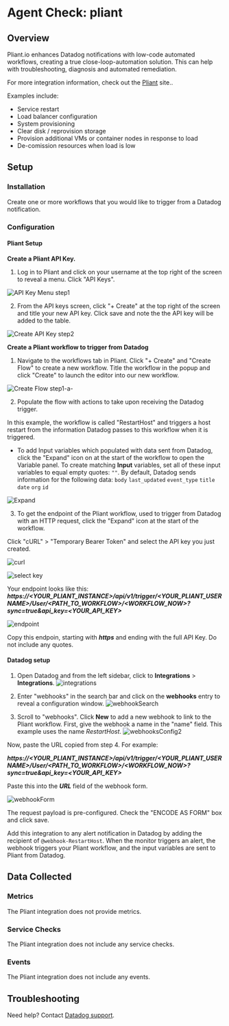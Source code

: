 # Agent Check: pliant

## Overview

Pliant.io enhances Datadog notifications with low-code automated workflows, creating a true close-loop-automation solution. This can help with troubleshooting, diagnosis and automated remediation.  

For more integration information, check out the [Pliant][1] site..

Examples include:



- Service restart
- Load balancer configuration
- System provisioning
- Clear disk / reprovision storage
- Provision additional VMs or container nodes in response to load
- De-comission resources when load is low


## Setup

### Installation

Create one or more workflows that you would like to trigger from a Datadog notification.

### Configuration

#### Pliant Setup
**Create a Pliant API Key.**
1. Log in to Pliant and click on your username at the top right of the screen to reveal a menu. Click "API Keys".

![API Key Menu step1][8]

2. From the API keys screen, click "+ Create" at the top right of the screen and title your new API key. Click save and note the the API key will be added to the table.

![Create API Key step2][9]

**Create a Pliant workflow to trigger from Datadog**

1. Navigate to the workflows tab in Pliant. Click "+ Create"  and "Create Flow" to create a new workflow. Title the workflow in the popup and click "Create" to launch the editor into our new workflow.

![Create Flow step1-a-][10]

2. Populate the flow with actions to take upon receiving the Datadog trigger. 


In this example, the workflow is called "RestartHost" and triggers a host restart from the information Datadog passes to this workflow when it is triggered.

  - To add Input variables which populated with data sent from Datadog, click the "Expand" icon on at the start of the workflow to open the Variable panel.  To create matching **Input** variables, set all of these input variables to equal empty quotes: `""`. By default, Datadog sends information for the following data:
`body`
`last_updated`
`event_type`
`title`
`date`
`org`
`id`


![Expand][11]

3. To get the endpoint of the Pliant workflow, used to trigger from Datadog with an HTTP request, click the "Expand" icon at the start of the workflow.

Click "cURL" > "Temporary Bearer Token" and select the API key you just created.

![curl][12]

![select key][13]

Your endpoint looks like this: ***https://<YOUR_PLIANT_INSTANCE>/api/v1/trigger/<YOUR_PLIANT_USERNAME>/User/<PATH_TO_WORKFLOW>/<WORKFLOW_NOW>?sync=true&api_key=<YOUR_API_KEY>***

![endpoint][14]

Copy this endpoin, starting with ***https*** and ending with the full API Key. Do not include any quotes.

#### Datadog setup
1. Open Datadog and from the left sidebar, click to **Integrations** > **Integrations**.
![integrations][15]

2. Enter "webhooks" in the search bar and click on the **webhooks** entry to reveal a configuration window.
![webhookSearch][16]


3. Scroll to "webhooks". Click **New** to add a new webhook to link to the Pliant workflow. First, give the webhook a name in the "name" field. This example uses the name *RestartHost*.
![webhooksConfig2][17]

Now, paste the URL copied from step 4. For example: 

***https://<YOUR_PLIANT_INSTANCE>/api/v1/trigger/<YOUR_PLIANT_USERNAME>/User/<PATH_TO_WORKFLOW>/<WORKFLOW_NOW>?sync=true&api_key=<YOUR_API_KEY>***

Paste this into the ***URL*** field of the webhook form.

![webhookForm][18]

The request payload is pre-configured. Check the "ENCODE AS FORM" box and click save.

Add this integration to any alert notification in Datadog by adding the recipient of `@webhook-RestartHost`. When the monitor triggers an alert, the webhook triggers your Pliant workflow, and the input variables are sent to Pliant from Datadog.

## Data Collected

### Metrics

The Pliant integration does not provide metrics.

### Service Checks

The Pliant integration does not include any service checks.

### Events

The Pliant integration does not include any events.

## Troubleshooting

Need help? Contact [Datadog support][7].

[1]: https://pliant.io/
[2]: https://docs.datadoghq.com/agent/kubernetes/integrations/
[3]: https://github.com/DataDog/integrations-core/blob/master/pliant/datadog_checks/pliant/data/conf.yaml.example
[4]: https://docs.datadoghq.com/agent/guide/agent-commands/#start-stop-and-restart-the-agent
[5]: https://docs.datadoghq.com/agent/guide/agent-commands/#agent-status-and-information
[7]: https://docs.datadoghq.com/help/
[8]: https://www.pliant.io/wp-content/uploads/2020/05/step1.png
[9]: https://www.pliant.io/wp-content/uploads/2020/05/step2.png
[10]: https://www.pliant.io/wp-content/uploads/2020/05/step1-a-.png
[11]: https://www.pliant.io/wp-content/uploads/2020/05/expand.png
[12]: https://www.pliant.io/wp-content/uploads/2020/05/curl.png
[13]: https://www.pliant.io/wp-content/uploads/2020/05/selectDDkey.png
[14]: https://www.pliant.io/wp-content/uploads/2020/05/endpoint.png
[15]: https://www.pliant.io/wp-content/uploads/2020/05/integrations_.png
[16]: https://www.pliant.io/wp-content/uploads/2020/05/webhook_Search.png
[17]: https://www.pliant.io/wp-content/uploads/2020/05/webhooksConfig3.png
[18]: https://www.pliant.io/wp-content/uploads/2020/05/webhookForm.png
